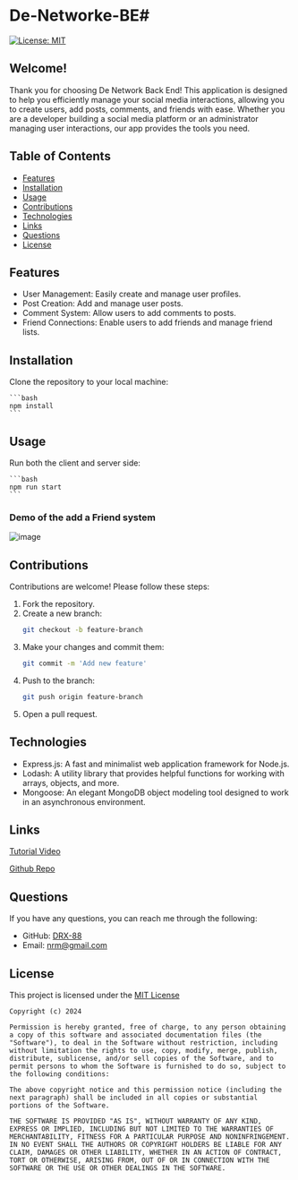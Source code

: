 # De-Networke-BE# 

[![License: MIT](https://img.shields.io/badge/License-MIT-yellow.svg)](https://opensource.org/licenses/MIT)

## Welcome!

Thank you for choosing De Network Back End! This application is designed to help you efficiently manage your social media interactions, allowing you to create users, add posts, comments, and friends with ease. Whether you are a developer building a social media platform or an administrator managing user interactions, our app provides the tools you need.

## Table of Contents
- [Features](#features)
- [Installation](#installation)
- [Usage](#usage)
- [Contributions](#contributions)
- [Technologies](#technologies)
- [Links](#links)
- [Questions](#questions)
- [License](#license)

## Features
- User Management: Easily create and manage user profiles.
- Post Creation: Add and manage user posts.
- Comment System: Allow users to add comments to posts.
- Friend Connections: Enable users to add friends and manage friend lists.

## Installation

Clone the repository to your local machine:

    ```bash
    npm install
    ```

## Usage

Run both the client and server side:

    ```bash
    npm run start
    ```
### Demo of the add a Friend system

![image](https://github.com/DRX-88/De-Networke-BE/assets/162182740/a990d0de-cd87-4a29-abe0-e5937bc3ff98)


## Contributions

Contributions are welcome! Please follow these steps:

1. Fork the repository.
2. Create a new branch:
    ```bash
    git checkout -b feature-branch
    ```
3. Make your changes and commit them:
    ```bash
    git commit -m 'Add new feature'
    ```
4. Push to the branch:
    ```bash
    git push origin feature-branch
    ```
5. Open a pull request.

## Technologies

- Express.js: A fast and minimalist web application framework for Node.js.
- Lodash: A utility library that provides helpful functions for working with arrays, objects, and more.
- Mongoose: An elegant MongoDB object modeling tool designed to work in an asynchronous environment.

## Links
[Tutorial Video](https://drive.google.com/file/d/1Pk-JiH6HSEHo-3-bPPK7B2pOh-LqIG5N/view?)

[Github Repo](https://github.com/DRX-88/De-Network-BE)

## Questions
If you have any questions, you can reach me through the following:
- GitHub: [DRX-88](https://github.com/DRX-88)
- Email: [nrm@gmail.com](mailto:nrmj02@gmail.com)

## License
This project is licensed under the [MIT License](https://opensource.org/licenses/MIT)
    
    Copyright (c) 2024 

    Permission is hereby granted, free of charge, to any person obtaining a copy of this software and associated documentation files (the "Software"), to deal in the Software without restriction, including without limitation the rights to use, copy, modify, merge, publish, distribute, sublicense, and/or sell copies of the Software, and to permit persons to whom the Software is furnished to do so, subject to the following conditions: 

    The above copyright notice and this permission notice (including the next paragraph) shall be included in all copies or substantial portions of the Software.

    THE SOFTWARE IS PROVIDED "AS IS", WITHOUT WARRANTY OF ANY KIND, EXPRESS OR IMPLIED, INCLUDING BUT NOT LIMITED TO THE WARRANTIES OF MERCHANTABILITY, FITNESS FOR A PARTICULAR PURPOSE AND NONINFRINGEMENT. IN NO EVENT SHALL THE AUTHORS OR COPYRIGHT HOLDERS BE LIABLE FOR ANY CLAIM, DAMAGES OR OTHER LIABILITY, WHETHER IN AN ACTION OF CONTRACT, TORT OR OTHERWISE, ARISING FROM, OUT OF OR IN CONNECTION WITH THE SOFTWARE OR THE USE OR OTHER DEALINGS IN THE SOFTWARE.
